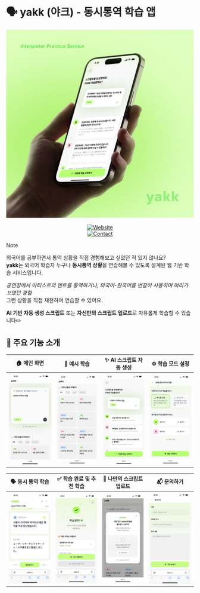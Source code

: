 # 🗣️ yakk (야크) - 동시통역 학습 앱

![Cover](docs/cover.png)

<div align="center">

[![Website](https://img.shields.io/badge/Homepage-000000?style=for-the-badge&logo=homeadvisor&logoColor=white)](https://yakk.kr)  
[![Contact](https://img.shields.io/badge/Contact-Email-green?style=for-the-badge&logo=gmail&logoColor=white)](mailto:yakk.learning@gmail.com)

</div>

> [!NOTE]
> 외국어를 공부하면서 통역 상황을 직접 경험해보고 싶었던 적 있지 않나요?  
> **yakk**는 외국어 학습자 누구나 **동시통역 상황**을 연습해볼 수 있도록 설계된 웹 기반 학습 서비스입니다.  
>  
> *공연장에서 아티스트의 멘트를 통역하거나, 외국어-한국어를 번갈아 사용하며 머리가 꼬였던 경험*  
> 그런 상황을 직접 재현하며 연습할 수 있어요.  
>  
> **AI 기반 자동 생성 스크립트** 또는 **자신만의 스크립트 업로드**로 자유롭게 학습할 수 있습니다✏️

## 🚀 주요 기능 소개

| 🏠 메인 화면 | 🧪 예시 학습 | ✨ AI 스크립트 자동 생성 | ⚙️ 학습 모드 설정 |
|-------------|-------------|-----------------------|-------------------|
| ![메인 화면](docs/01.PNG) | ![예시 학습](docs/02.PNG) | ![AI 스크립트 자동 생성](docs/03.PNG) | ![학습 모드 설정](docs/04.PNG) |

| 🗣️ 동시 통역 학습 | ✅ 학습 완료 및 추천 학습 | 📂 나만의 스크립트 업로드 | 📬 문의하기 |
|-------------------|-----------------------------|----------------------------|------------|
| ![동시 통역 학습](docs/05.PNG) | ![학습 완료 및 추천 학습](docs/06.PNG) | ![나만의 스크립트 업로드](docs/07.PNG) | ![문의하기](docs/08.PNG) |
